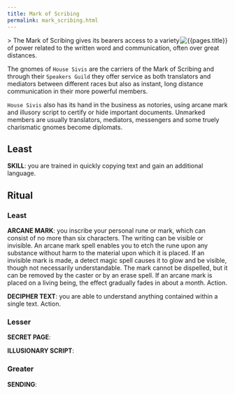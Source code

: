 ```yaml
---
title: Mark of Scribing
permalink: mark_scribing.html
---
```

<img src="images/dragonmarks/{{page.title}}.jpg" alt='{{pages.title}}' style="float:right">
> The Mark of Scribing gives its bearers access to a variety of power related to the written word and communication, often over great distances.

The gnomes of `House Sivis` are the carriers of the Mark of Scribing and through their `Speakers Guild` they offer service as both translators and mediators between different races but also as instant, long distance communication in their more powerful members.

`House Sivis` also has its hand in the business as notories, using arcane mark and illusory script to certify or hide important documents. Unmarked members are usually translators, mediators, messengers and some truely charismatic gnomes become diplomats.

## Least
**SKILL**: you are trained in quickly copying text and gain an additional language.

## Ritual
### Least
**ARCANE MARK**: you inscribe your personal rune or mark, which can consist of no more than six characters. The writing can be visible or invisible. An arcane mark spell enables you to etch the rune upon any substance without harm to the material upon which it is placed. If an invisible mark is made, a detect magic spell causes it to glow and be visible, though not necessarily understandable. The mark cannot be dispelled, but it can be removed by the caster or by an erase spell. If an arcane mark is placed on a living being, the effect gradually fades in about a month. Action.

**DECIPHER TEXT**: you are able to understand anything contained within a single text. Action.

### Lesser
**SECRET PAGE**: 

**ILLUSIONARY SCRIPT**: 

### Greater
**SENDING**: 